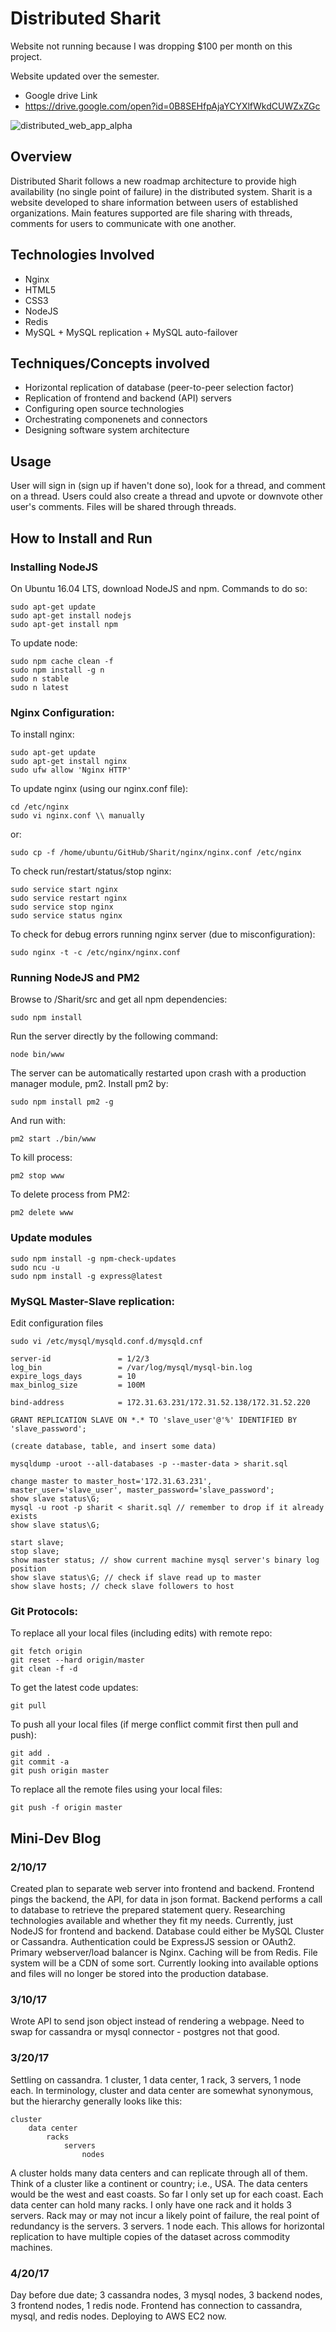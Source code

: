 # Distributed Sharit
Website not running because I was dropping $100 per month on this project.

Website updated over the semester.

* Google drive Link
 * https://drive.google.com/open?id=0B8SEHfpAjaYCYXlfWkdCUWZxZGc
 
![distributed_web_app_alpha](https://github.com/WarlonZeng/Distributed-Sharit/blob/master/distributed_web_app_alpha.png)

## Overview
Distributed Sharit follows a new roadmap architecture to provide high availability (no single point of failure) in the distributed system. Sharit is a website developed to share information between users of established organizations. Main features supported are file sharing with threads, comments for users to communicate with one another.

## Technologies Involved
* Nginx
* HTML5
* CSS3
* NodeJS
* Redis
* MySQL + MySQL replication + MySQL auto-failover

## Techniques/Concepts involved
* Horizontal replication of database (peer-to-peer selection factor)
* Replication of frontend and backend (API) servers
* Configuring open source technologies
* Orchestrating componenets and connectors
* Designing software system architecture

## Usage
User will sign in (sign up if haven't done so), look for a thread, and comment on a thread. Users could also create a thread and upvote or downvote other user's comments. 
Files will be shared through threads.

## How to Install and Run
### Installing NodeJS
On Ubuntu 16.04 LTS, download NodeJS and npm. Commands to do so:
```git
sudo apt-get update
sudo apt-get install nodejs
sudo apt-get install npm
```

To update node:
```git
sudo npm cache clean -f
sudo npm install -g n
sudo n stable
sudo n latest
```

### Nginx Configuration:
To install nginx:
```git
sudo apt-get update
sudo apt-get install nginx
sudo ufw allow 'Nginx HTTP'
```
To update nginx (using our nginx.conf file):
```git
cd /etc/nginx
sudo vi nginx.conf \\ manually
```
or:
```git
sudo cp -f /home/ubuntu/GitHub/Sharit/nginx/nginx.conf /etc/nginx
```
To check run/restart/status/stop nginx:
```git
sudo service start nginx
sudo service restart nginx
sudo service stop nginx
sudo service status nginx
```
To check for debug errors running nginx server (due to misconfiguration):
```git
sudo nginx -t -c /etc/nginx/nginx.conf
```

### Running NodeJS and PM2
Browse to /Sharit/src and get all npm dependencies:
```git
sudo npm install
```
Run the server directly by the following command:
```git
node bin/www
```
The server can be automatically restarted upon crash with a production manager module, pm2. Install pm2 by:
```git
sudo npm install pm2 -g
```
And run with:
```git
pm2 start ./bin/www
```
To kill process:
```git
pm2 stop www
```
To delete process from PM2:
```git
pm2 delete www
```

### Update modules
```git
sudo npm install -g npm-check-updates
sudo ncu -u
sudo npm install -g express@latest
```

### MySQL Master-Slave replication:
Edit configuration files
```git
sudo vi /etc/mysql/mysqld.conf.d/mysqld.cnf

server-id               = 1/2/3
log_bin                 = /var/log/mysql/mysql-bin.log
expire_logs_days        = 10
max_binlog_size         = 100M

bind-address            = 172.31.63.231/172.31.52.138/172.31.52.220
```
```git
GRANT REPLICATION SLAVE ON *.* TO 'slave_user'@'%' IDENTIFIED BY 'slave_password';

(create database, table, and insert some data)

mysqldump -uroot --all-databases -p --master-data > sharit.sql
```
```git
change master to master_host='172.31.63.231', master_user='slave_user', master_password='slave_password';
show slave status\G;
mysql -u root -p sharit < sharit.sql // remember to drop if it already exists
show slave status\G;
```

```git
start slave;
stop slave;
show master status; // show current machine mysql server's binary log position
show slave status\G; // check if slave read up to master
show slave hosts; // check slave followers to host
```


### Git Protocols:
To replace all your local files (including edits) with remote repo:
```git
git fetch origin
git reset --hard origin/master
git clean -f -d
```
To get the latest code updates:
```git
git pull
```
To push all your local files (if merge conflict commit first then pull and push):
```git
git add .
git commit -a
git push origin master
```
To replace all the remote files using your local files:
```git
git push -f origin master
```

## Mini-Dev Blog
### 2/10/17
Created plan to separate web server into frontend and backend. Frontend pings the backend, the API, for data in json format.
Backend performs a call to database to retrieve the prepared statement query.
Researching technologies available and whether they fit my needs. Currently, just NodeJS for frontend and backend.
Database could either be MySQL Cluster or Cassandra. 
Authentication could be ExpressJS session or OAuth2.
Primary webserver/load balancer is Nginx.
Caching will be from Redis.
File system will be a CDN of some sort. Currently looking into available options and files will no longer be stored into the production database.


### 3/10/17
Wrote API to send json object instead of rendering a webpage. Need to swap for cassandra or mysql connector - postgres not that good.

### 3/20/17
Settling on cassandra. 1 cluster, 1 data center, 1 rack, 3 servers, 1 node each. In terminology, cluster and data center are somewhat synonymous, but the hierarchy generally looks like this:
```git
cluster
    data center
        racks
            servers
                nodes
```
A cluster holds many data centers and can replicate through all of them. Think of a cluster like a continent or country; i.e., USA.
The data centers would be the west and east coasts. So far I only set up for each coast.
Each data center can hold many racks. I only have one rack and it holds 3 servers. Rack may or may not incur a likely point of failure, the real point of redundancy is the servers.
3 servers. 1 node each. This allows for horizontal replication to have multiple copies of the dataset across commodity machines.

### 4/20/17
Day before due date; 3 cassandra nodes, 3 mysql nodes, 3 backend nodes, 3 frontend nodes, 1 redis node. Frontend has connection to cassandra, mysql, and redis nodes. Deploying to AWS EC2 now.
